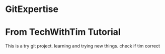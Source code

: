 # GitExpertise
# From TechWithTim Tutorial
This is a try git project.
learning and trying new things.
check if tim correct
